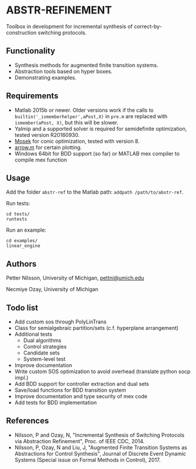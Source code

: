 # ABSTR-REFINEMENT

Toolbox in development for incremental synthesis of correct-by-construction switching protocols.

## Functionality

 - Synthesis methods for augmented finite transition systems.
 - Abstraction tools based on hyper boxes.
 - Demonstrating examples.

## Requirements

 - Matlab 2015b or newer. Older versions work if the calls to ```builtin('_ismemberhelper',aPost,X)``` in ```pre.m``` are replaced with ```ismember(aPost, X)```, but this will be slower.
 - Yalmip and a supported solver is required for semidefinite optimization, tested version R20160930.
 - [Mosek](https://mosek.com) for conic optimization, tested with version 8.
 - [arrow.m](https://www.mathworks.com/matlabcentral/fileexchange/278-arrow) for certain plotting.
 - Windows 64bit for BDD support (so far) or MATLAB mex compiler to compile mex function
## Usage

Add the folder ```abstr-ref``` to the Matlab path: ```addpath /path/to/abstr-ref```.

Run tests:
```
cd tests/
runtests
```
Run an example:
```
cd examples/
linear_engine
```

## Authors

Petter Nilsson, University of Michigan, pettni@umich.edu

Necmiye Ozay, University of Michigan

## Todo list

 - Add custom sos through PolyLinTrans
 - Class for semialgebraic partition/sets (c.f. hyperplane arrangement)
 - Additional tests
	- Dual algorithms
    - Control strategies
    - Candidate sets
    - System-level test
 - Improve documentation
 - Write custom SOS optimization to avoid overhead (translate python socp impl.)
 - Add BDD support for controller extraction and dual sets
 - Save/load functions for BDD transition system
 - Improve documentation and type security of mex code
 - Add tests for BDD implementation

## References

 - Nilsson, P and Ozay, N, "Incremental Synthesis of Switching Protocols via Abstraction Refinement", Proc. of IEEE CDC, 2014.
 - Nilsson, P, Ozay, N and Liu, J, "Augmented Finite Transition Systems as Abstractions for Control Synthesis", Journal of Discrete Event Dynamic Systems (Special issue on Formal Methods in Control), 2017.
